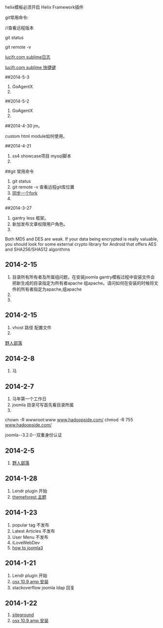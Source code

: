 helix模板必须开启 Helix Framework插件

git常用命令:

//查看远程版本

git status

git remote -v

[lucifr.com sublime日志](http://lucifr.com/2011/08/31/sublime-text-2-tricks-and-tips/)

[lucifr.com sublime 快捷键](http://lucifr.com/2011/09/10/sublime-text-2-useful-shortcuts/)

##2014-5-3
1.  GoAgentX
2.  

##2014-5-2
1.  GoAgentX
2.  


##2014-4-30
jm。

custom html module如何使用。

##2014-4-21
1.  ss4 showcase项目 mysql脚本
2.  

##git 常用命令
1.  git status
2.  git remote -v  	查看远程git库位置
3.  [同步一个fork](help.github.com/articles/syncing-a-fork)
4.  

##2014-3-27
1.  gantry less 框架。
2.  新加发布文章权限用户角色。
2.  

Both MD5 and DES are weak. If your data being encrypted is really valuable, you should look for some external crypto library for Android that offers AES and SHA256/SHA512 algorithms

## 2014-2-15
1.  目录所有所有者及所属组问题，在安装joomla gantry模板过程中安装文件会把新生成的目录指定为所有者apache 组apache。请问如何在安装的时候将文件的所有者指定为apache,组apache
2.  
2.  


## 2014-2-15
1.  vhost 路径 配置文件
2.  


[野人部落](http://hadoopside.com/templates/protostar/css/template.css) 


## 2014-2-8
1.  马


## 2014-2-7
1.  马年第一个工作日
2.  joomla 目录可写首先看目录所属
3.  
chown -R wwwroot:www www.hadoopside.com/
 chmod -R 755 www.hadoopside.com/
 
 
joomla--3.2.0--双重身份认证


## 2014-2-5
1.  [野人部落](http://www.wildhorde.com/) 
 
 
## 2014-1-28
1.  Lendr plugin 开始 
2.  [themeforest 主题](http://themeforest.net/)

## 2014-1-23
1.  popular tag		  	不发布
2.  Latest Articles  	不发布
2.  User Menu		  	不发布
3.  iLoveWebDev
4.  [how to joomla3](http://www.youtube.com/watch?v=CiPzIiTWnLM)

## 2014-1-21
1.  Lendr plugin 开始 
2.  [osx 10.9 amp 安装](http://coolestguidesontheplanet.com/osx/)
3.  stackoverflow joomla ldap 回复

## 2014-1-22
1.  [siteground](http://www.siteground.com/tutorials/joomla/install-joomla-extension.htm)
2.  [osx 10.9 amp 安装](http://coolestguidesontheplanet.com/osx/)











